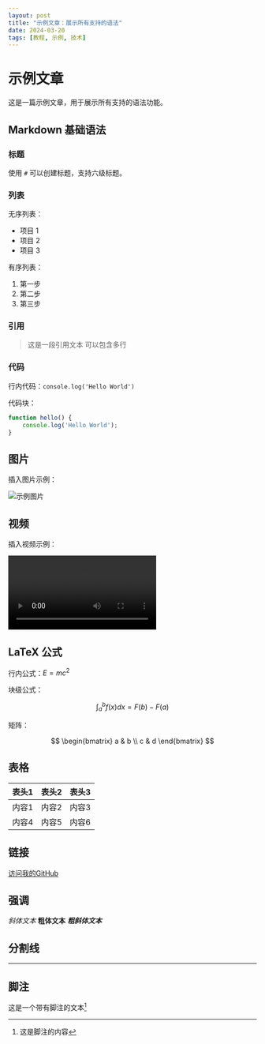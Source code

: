 ```yaml
---
layout: post
title: "示例文章：展示所有支持的语法"
date: 2024-03-20
tags: [教程, 示例, 技术]
---
```


# 示例文章

这是一篇示例文章，用于展示所有支持的语法功能。

## Markdown 基础语法

### 标题

使用 `#` 可以创建标题，支持六级标题。

### 列表

无序列表：
- 项目 1
- 项目 2
- 项目 3

有序列表：
1. 第一步
2. 第二步
3. 第三步

### 引用

> 这是一段引用文本
> 可以包含多行

### 代码

行内代码：`console.log('Hello World')`

代码块：
```javascript
function hello() {
    console.log('Hello World');
}
```

## 图片

插入图片示例：

![示例图片](/assets/example.jpg)

## 视频

插入视频示例：

<video src="/assets/demo.mp4" controls></video>

## LaTeX 公式

行内公式：$E=mc^2$

块级公式：

$$
\int_a^b f(x) dx = F(b) - F(a)
$$

矩阵：

$$
\begin{bmatrix}
a & b \\
c & d
\end{bmatrix}
$$

## 表格

| 表头1 | 表头2 | 表头3 |
|-------|-------|-------|
| 内容1 | 内容2 | 内容3 |
| 内容4 | 内容5 | 内容6 |

## 链接

[访问我的GitHub](https://github.com/yourusername)

## 强调

*斜体文本*
**粗体文本**
***粗斜体文本***

## 分割线

---

## 脚注

这是一个带有脚注的文本[^1]

[^1]: 这是脚注的内容 
